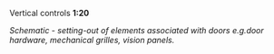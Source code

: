 <span class="transform-to-uppercase">Vertical controls **1:20**</span>

_Schematic - setting-out of elements associated with doors e.g.door hardware, mechanical grilles, vision panels._